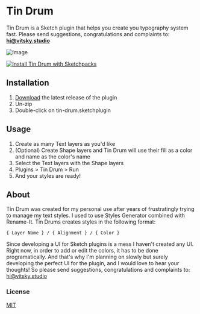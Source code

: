 # Tin Drum
Tin Drum is a Sketch plugin that helps you create you typography system fast.
Please send suggestions, congratulations and complaints to: **hi@vitsky.studio**

![Image](https://media.giphy.com/media/lMCkEtVJLh7uo1CCUY/giphy.gif)

[![Install Tin Drum with Sketchpacks](http://sketchpacks-com.s3.amazonaws.com/assets/badges/sketchpacks-badge-install.png "Install Tin Drum with Sketchpacks")](https://www.sketchpacks.com/VitskyDs/tin-drum/install)

## Installation
1. [Download](https://api.sketchpacks.com/v1/plugins/studio.vitsky.tin-drum/download) the latest release of the plugin
2. Un-zip
3. Double-click on tin-drum.sketchplugin

## Usage
1. Create as many Text layers as you'd like
2. (Optional) Create Shape layers and Tin Drum will use their fill as a color and name as the color's name
3. Select the Text layers with the Shape layers
4. Plugins > Tin Drum > Run
5. And your styles are ready!

## About
Tin Drum was created for my personal use after years of frustratingly trying to manage my text styles. I used to use Styles Generator combined with Rename-It.
Tin Drums creates styles in the following format:

```{ Layer Name } / { Alignment } / { Color }```

Since developing a UI for Sketch plugins is a mess I haven't created any UI. Right now, in order to add or edit the colors, it has to be done programatically. And that's why I'm planning on slowly but surely developing the perfect UI for the plugin, and I would love to hear your thoughts! So please send suggestions, congratulations and complaints to:
hi@vitsky.studio


### License
[MIT](https://choosealicense.com/licenses/mit/)
